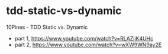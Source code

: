 # tdd-static-vs-dynamic
10Pines - TDD Static vs. Dynamic
- part 1, https://www.youtube.com/watch?v=RLAZjiK4UHc
- part 2, https://www.youtube.com/watch?v=wXW9WN9ay2E
